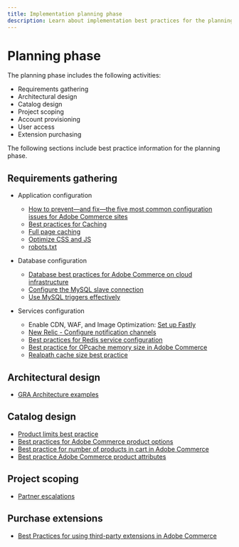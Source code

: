 ```yaml
---
title: Implementation planning phase
description: Learn about implementation best practices for the planning phase of Adobe Commerce projects.
---
```


# Planning phase

The planning phase includes the following activities:

- Requirements gathering
- Architectural design
- Catalog design
- Project scoping
- Account provisioning
- User access
- Extension purchasing

The following sections include best practice information for the planning phase.

## Requirements gathering

- Application configuration
  - [How to prevent—and fix—the five most common configuration issues for Adobe Commerce sites](https://business.adobe.com/blog/how-to/usual-suspects-five-configuration-fixes-maximize-your-peak-sales)
  - [Best practices for Caching](https://docs.magento.com/user-guide/system/cache-management.html#best-practices-for-caching)
  - [Full page caching](https://developer.adobe.com/commerce/php/development/cache/page/public-content/)
  - [Optimize CSS and JS](https://support.magento.com/hc/en-us/articles/360044482152%E2%80%8B)
  - [robots.txt](https://support.magento.com/hc/en-us/articles/360048754931%E2%80%8B)

- Database configuration
  - [Database best practices for Adobe Commerce on cloud infrastructure​](database-on-cloud.md)
  - [Configure the MySQL slave connection​](configure-mysql-slave-connection-on-cloud.md)
  - [Use MySQL triggers effectively](mysql-triggers-usage.md)

- Services configuration
  - Enable CDN, WAF, and Image Optimization: [Set up Fastly](https://devdocs.magento.com/cloud/cdn/configure-fastly.html)
  - [New Relic - Configure notification channels](https://devdocs.magento.com/cloud/project/new-relic.html#configure-notification-channels)
  - [Best practices for Redis service configuration​](redis-servic-configuration.md)
  - [Best practice for OPcache memory size in Adobe Commerce](https://support.magento.com/hc/en-us/articles/360044740812​)
  - [Realpath cache size best practice](https://support.magento.com/hc/en-us/articles/360045176771​)

## Architectural design

- [GRA Architecture examples](https://wiki.corp.adobe.com/x/kD4ykw)

## Catalog design

- [Product limits best practice​](https://support.magento.com/hc/en-us/articles/360045066791%E2%80%8B)
- [Best practices for Adobe Commerce product options​](product-options.md)
- [Best practice for number of products in cart in Adobe Commerce​](https://support.magento.com/hc/en-us/articles/360048550332%E2%80%8B)
- [Best practice Adobe Commerce product attributes​](https://support.magento.com/hc/en-us/articles/360048256612%E2%80%8B)

## Project scoping

- [Partner escalations](partner-escalation.md)

## Purchase extensions

- [Best Practices for using third-party extensions in Adobe Commerce​](extensions.md)
